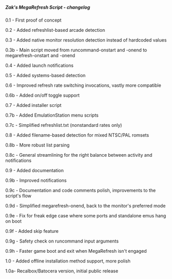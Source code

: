 ##### Zak's MegaRefresh Script - changelog



0.1 - First proof of concept

0.2 - Added refreshlist-based arcade detection

0.3 - Added native monitor resolution detection instead of hardcoded values

0.3b - Main script moved from runcommand-onstart and -onend to megarefresh-onstart and -onend

0.4 - Added launch notifications

0.5 - Added systems-based detection

0.6 - Improved refresh rate switching invocations, vastly more compatible

0.6b - Added on/off toggle support

0.7 - Added installer script

0.7b - Added EmulationStation menu scripts

0.7c - Simplified refreshlist.txt (nonstandard rates only)

0.8 - Added filename-based detection for mixed NTSC/PAL romsets

0.8b - More robust list parsing

0.8c - General streamlining for the right balance between activity and notifications

0.9 - Added documentation

0.9b - Improved notifications

0.9c - Documentation and code comments polish, improvements to the script's flow

0.9d - Simplified megarefresh-onend, back to the monitor's preferred mode

0.9e - Fix for freak edge case where some ports and standalone emus hang on boot

0.9f - Added skip feature

0.9g - Safety check on runcommand input arguments

0.9h - Faster game boot and exit when MegaRefresh isn't engaged 

1.0 - Added offline installation method support, more polish

1.0a- Recalbox/Batocera version, initial public release